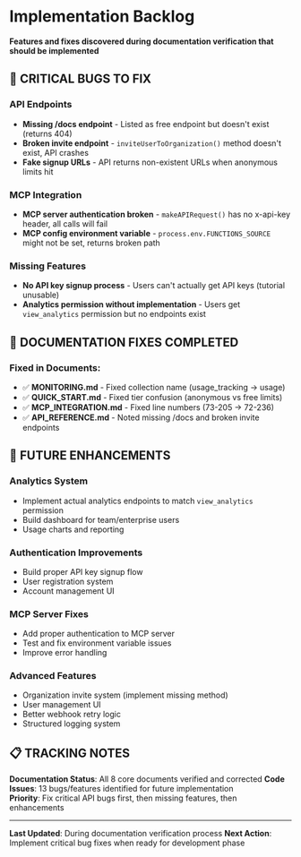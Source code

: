 # Implementation Backlog

**Features and fixes discovered during documentation verification that should be implemented**

## 🚨 CRITICAL BUGS TO FIX

### API Endpoints
- **Missing /docs endpoint** - Listed as free endpoint but doesn't exist (returns 404)
- **Broken invite endpoint** - `inviteUserToOrganization()` method doesn't exist, API crashes
- **Fake signup URLs** - API returns non-existent URLs when anonymous limits hit

### MCP Integration  
- **MCP server authentication broken** - `makeAPIRequest()` has no x-api-key header, all calls will fail
- **MCP config environment variable** - `process.env.FUNCTIONS_SOURCE` might not be set, returns broken path

### Missing Features
- **No API key signup process** - Users can't actually get API keys (tutorial unusable)
- **Analytics permission without implementation** - Users get `view_analytics` permission but no endpoints exist

## 📝 DOCUMENTATION FIXES COMPLETED

### Fixed in Documents:
- ✅ **MONITORING.md** - Fixed collection name (usage_tracking → usage)
- ✅ **QUICK_START.md** - Fixed tier confusion (anonymous vs free limits)  
- ✅ **MCP_INTEGRATION.md** - Fixed line numbers (73-205 → 72-236)
- ✅ **API_REFERENCE.md** - Noted missing /docs and broken invite endpoints

## 🔮 FUTURE ENHANCEMENTS

### Analytics System
- Implement actual analytics endpoints to match `view_analytics` permission
- Build dashboard for team/enterprise users
- Usage charts and reporting

### Authentication Improvements  
- Build proper API key signup flow
- User registration system
- Account management UI

### MCP Server Fixes
- Add proper authentication to MCP server
- Test and fix environment variable issues
- Improve error handling

### Advanced Features
- Organization invite system (implement missing method)
- User management UI
- Better webhook retry logic
- Structured logging system

## 📋 TRACKING NOTES

**Documentation Status**: All 8 core documents verified and corrected
**Code Issues**: 13 bugs/features identified for future implementation  
**Priority**: Fix critical API bugs first, then missing features, then enhancements

---

**Last Updated**: During documentation verification process
**Next Action**: Implement critical bug fixes when ready for development phase